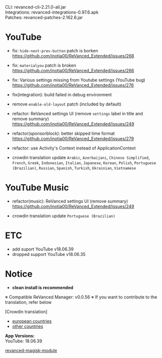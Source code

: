 CLI: revanced-cli-2.21.0-all.jar  
Integrations: revanced-integrations-0.97.6.apk  
Patches: revanced-patches-2.162.6.jar  

YouTube
==
- fix: `hide-next-prev-button` patch is borken https://github.com/inotia00/ReVanced_Extended/issues/268
- fix: `materialyou` patch is broken https://github.com/inotia00/ReVanced_Extended/issues/266
- fix: Various settings missing from Youtube settings (YouTube bug) https://github.com/inotia00/ReVanced_Extended/issues/276
- fix(integration): build failed in debug environment
- remove `enable-old-layout` patch (included by default)
- refactor: ReVanced settings UI (remove `settings` label in title and remove summary) https://github.com/inotia00/ReVanced_Extended/issues/249
- refactor(sponsorblock): better skipped time format https://github.com/inotia00/ReVanced_Extended/issues/279
- refactor: use Activity's Context instead of ApplicationContext

- crowdin translation update
`Arabic`, `Azerbaijani`, `Chinese Simplified`, `French`, `Greek`, `Indonesian`, `Italian`, `Japanese`, `Korean`, `Polish`, `Portuguese (Brazilian)`, `Russian`, `Spanish`, `Turkish`, `Ukrainian`, `Vietnamese`

YouTube Music
==
- refactor(music): ReVanced settings UI (remove summary) https://github.com/inotia00/ReVanced_Extended/issues/249

- crowdin translation update
`Portuguese (Brazilian)`

ETC
==
- add suport YouTube v18.06.39
- dropped support YouTube v18.06.35

Notice
==
- **clean install is recommended**


※ Compatible ReVanced Manager: v0.0.56
※ If you want to contribute to the translation, refer below

[Crowdin translation]
- [european countries](https://crowdin.com/project/revancedextendedeu)
- [other countries](https://crowdin.com/project/revancedextended)
  
**App Versions:**  
YouTube: 18.06.39  

[revanced-magisk-module](https://github.com/j-hc/revanced-magisk-module)  
